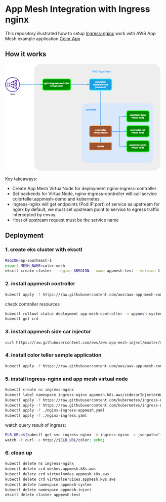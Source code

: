 # App Mesh Integration with Ingress nginx
This repository illustrated how to setup [Ingress-nginx](https://github.com/kubernetes/ingress-nginx) work with AWS App Mesh example application [Color App](https://github.com/aws/aws-app-mesh-examples/tree/master/examples/apps/colorapp)

## How it works
![](./appmesh-ingress-nginx.png)

Key takeaways:
* Create App Mesh VirtualNode for deployment nginx-ingress-controller
* Set backends for VirtualNode, nginx-ingress-controller will call service colorteller.appmesh-demo and kubernetes.
* ingress-nginx will get endpoints (Pod IP:port) of service as upstream for nginx by default, we must set upstream point to service to egress traffic intercepted by envoy.
* Host of upstream request must be the service name

## Deployment
### 1. create eks cluster with eksctl
```bash
REGION=ap-southeast-1
export MESH_NAME=color-mesh
eksctl create cluster --region $REGION --name appmesh-test --version 1.13 --appmesh-access
```

### 2. install appmesh controller
```bash
kubectl apply -f https://raw.githubusercontent.com/aws/aws-app-mesh-controller-for-k8s/master/deploy/all.yaml
```

check controller resources
```bash
kubectl rollout status deployment app-mesh-controller -n appmesh-system
kubectl get crd
```

### 3. install appmesh side car injector
```bash
curl https://raw.githubusercontent.com/aws/aws-app-mesh-inject/master/scripts/install.sh | bash
```

### 4. install color teller sample application
```bash
kubectl apply -f https://raw.githubusercontent.com/aws/aws-app-mesh-controller-for-k8s/v0.1.0/examples/color.yaml
```

### 5. install ingress-nginx and app mesh virtual node
```bash
kubectl create ns ingress-nginx
kubectl label namespace ingress-nginx appmesh.k8s.aws/sidecarInjectorWebhook=enabled
kubectl apply -f https://raw.githubusercontent.com/kubernetes/ingress-nginx/master/deploy/static/mandatory.yaml
kubectl apply -f https://raw.githubusercontent.com/kubernetes/ingress-nginx/master/deploy/static/provider/aws/service-nlb.yaml
kubectl apply -f ./nginx-ingress-appmesh.yaml
kubectl apply -f ./nginx-ingress.yaml
```

watch query result of ingress:
```bash
ELB_URL=$(kubectl get svc ingress-nginx -n ingress-nginx -o jsonpath="{.status.loadBalancer.ingress[0].hostname}")
watch -t curl -s http://$ELB_URL/color; echo;
```

### 6. clean up
```bash
kubectl delete ns ingress-nginx
kubectl delete crd meshes.appmesh.k8s.aws
kubectl delete crd virtualnodes.appmesh.k8s.aws
kubectl delete crd virtualservices.appmesh.k8s.aws
kubectl delete namespace appmesh-system
kubectl delete namespace appmesh-inject
eksctl delete cluster appmesh-test
```
